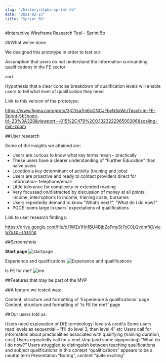 ```yaml
---
slug: "/history/alpha-sprint-5b"
date: "2021-02-23"
title: "Sprint 5b"
---
```


#Interactive Wireframe Research Tool - Sprint 5b

##What we’ve done

We designed this prototype in order to test our:

Assumption that users do not understand the information surrounding qualifications in the FE sector

and

Hypothesis that a clear concise breakdown of qualification levels will enable users to tell what level of qualification they need

Link to this version of the prototype: 

https://www.figma.com/proto/3jCYsa7m6cONCJFbyNSaWc/Teach-in-FE-Sprint-5b?node-id=23%3A328&viewport=-815%2C479%2C0.132322296500206&scaling=min-zoom

##User research

Some of the insights we attained are:

- Users are curious to know what key terms mean – practically
- These users have a clearer understanding of “Further Education” than naïve users
- Location a key determinant of activity (training and jobs)
- Users are proactive and ready to contact providers direct for information- telephone/email
- Little tolerance for complexity or extended reading
- Very focussed on/distracted by discussion of money at all points: income, interruptions to income, training costs, bursaries
- Users repeatedly demand to know “What’s next?”, “What do I do now?”
- PGCE looms large in users’ expectations of qualifications

Link to user research findings:

https://drive.google.com/file/d/1WZs1Hn1BU4BjbZaFmySt7sC0LQvdmfiO/view?usp=sharing


##Screenshots 

**Start page**
![startpage](/images/sprint-5b/Home.png)

Experience and qualifications
![Experience and qualifications](/images/sprint-5b/Experience%20and%20Qualifications.png)

Is FE for me?
![me](/images/sprint-5b/Is%20FE%20for%20me.png)

##Features that may be part of the MVP

##A feature we tested was:

Content, structure and formatting of ‘Experience & qualifications’ page
Content, structure and formatting of ‘Is FE for me?’ page

##Our users told us:

Users need explanation of DfE terminology: levels & credits
Some users read levels as sequential – “I’ll do level 3, then level 4” etc
Users call for information about practicalities associated with qualifying (training duration, cost)
Users repeatedly call for a next step (and some signposting) “What do I do now?”
Users struggled to distinguish between teaching qualifications and subject qualifications
In this context “qualifications” appears to be a neutral term
Presentation “Boring”, content “quite exciting”
